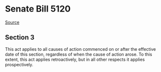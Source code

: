 # Senate Bill 5120

[Source](http://lawfilesext.leg.wa.gov/biennium/2021-22/Xml/Bills/Senate%20Bills/5120.xml)
## Section 3
This act applies to all causes of action commenced on or after the effective date of this section, regardless of when the cause of action arose. To this extent, this act applies retroactively, but in all other respects it applies prospectively.
